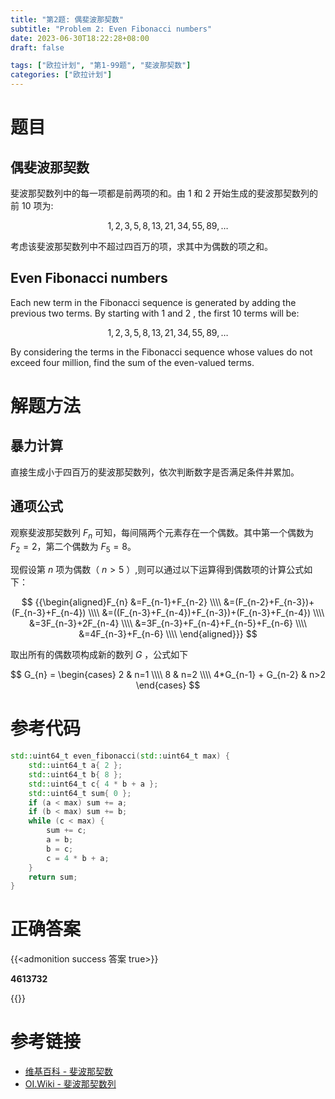 ```yaml
---
title: "第2题: 偶斐波那契数"
subtitle: "Problem 2: Even Fibonacci numbers"
date: 2023-06-30T18:22:28+08:00
draft: false

tags: ["欧拉计划", "第1-99题", "斐波那契数"]
categories: ["欧拉计划"]
---
```


# 题目

## 偶斐波那契数

斐波那契数列中的每一项都是前两项的和。由 $1$ 和 $2$ 开始生成的斐波那契数列的前 $10$ 项为:

$$
1, 2, 3, 5, 8, 13, 21, 34, 55, 89, \ldots
$$

考虑该斐波那契数列中不超过四百万的项，求其中为偶数的项之和。

## Even Fibonacci numbers

Each new term in the Fibonacci sequence is generated by adding the previous two terms. By starting with $1$ and $2$ , the first $10$ terms will be:

$$
1, 2, 3, 5, 8, 13, 21, 34, 55, 89, \ldots
$$

By considering the terms in the Fibonacci sequence whose values do not exceed four million, find the sum of the even-valued terms.

# 解题方法

## 暴力计算

直接生成小于四百万的斐波那契数列，依次判断数字是否满足条件并累加。

## 通项公式

观察斐波那契数列 $F_{n}$ 可知，每间隔两个元素存在一个偶数。其中第一个偶数为 $F_{2}=2$，第二个偶数为 $F_{5}=8$。

现假设第 $n$ 项为偶数（ $n>5$ ）,则可以通过以下运算得到偶数项的计算公式如下：

$$
{{\begin{aligned}F_{n}
&=F_{n-1}+F_{n-2} \\\\
&=(F_{n-2}+F_{n-3})+(F_{n-3}+F_{n-4}) \\\\
&=((F_{n-3}+F_{n-4})+F_{n-3})+(F_{n-3}+F_{n-4}) \\\\
&=3F_{n-3}+2F_{n-4} \\\\
&=3F_{n-3}+F_{n-4}+F_{n-5}+F_{n-6} \\\\
&=4F_{n-3}+F_{n-6} \\\\
\end{aligned}}}
$$

取出所有的偶数项构成新的数列 $G$ ，公式如下

$$
G_{n} = \begin{cases}
    2 & n=1 \\\\
    8 & n=2 \\\\
    4*G_{n-1} + G_{n-2} & n>2
\end{cases}
$$

# 参考代码

```cpp
std::uint64_t even_fibonacci(std::uint64_t max) {
    std::uint64_t a{ 2 };
    std::uint64_t b{ 8 };
    std::uint64_t c{ 4 * b + a };
    std::uint64_t sum{ 0 };
    if (a < max) sum += a;
    if (b < max) sum += b;
    while (c < max) {
        sum += c;
        a = b;
        b = c;
        c = 4 * b + a;
    }
    return sum;
}
```

<div class="hide">

# 正确答案

{{<admonition success 答案 true>}}

**4613732**

{{</admonition >}}

</div>

# 参考链接

- [维基百科 - 斐波那契数](https://zh.wikipedia.org/wiki/%E6%96%90%E6%B3%A2%E9%82%A3%E5%A5%91%E6%95%B0)
- [OI.Wiki - 斐波那契数列](https://oi.wiki/math/combinatorics/fibonacci/)